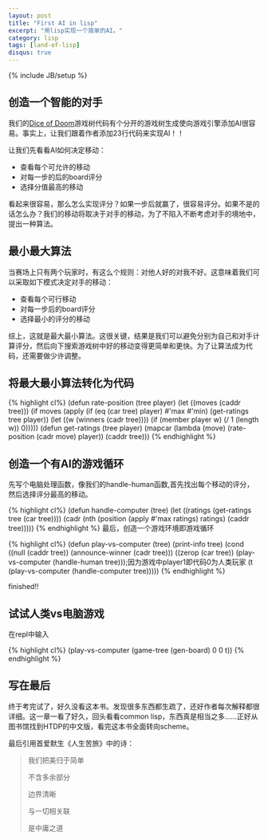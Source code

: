 ```yaml
---
layout: post
title: "First AI in lisp"
excerpt: "用lisp实现一个简单的AI。"
category: lisp
tags: [land-of-lisp]
disqus: true
---
```

{% include JB/setup %}

## 创造一个智能的对手

我们的[Dice of Doom][1]游戏树代码有个分开的游戏树生成使向游戏引擎添加AI很容易。事实上，让我们跟着作者添加23行代码来实现AI！！

让我们先看看AI如何决定移动：

- 查看每个可允许的移动
- 对每一步的后的board评分
- 选择分值最高的移动

看起来很容易，那么怎么实现评分？如果一步后就赢了，很容易评分。如果不是的话怎么办？我们的移动将取决于对手的移动，为了不陷入不断考虑对手的境地中，提出一种算法。

## 最小最大算法

当赛场上只有两个玩家时，有这么个规则：对他人好的对我不好。这意味着我们可以采取如下模式决定对手的移动：

- 查看每个可行移动
- 对每一步后的board评分
- 选择最小的评分的移动

综上，这就是最大最小算法。这很关键，结果是我们可以避免分别为自己和对手计算评分，然后向下搜索游戏树中好的移动变得更简单和更快。为了让算法成为代码，还需要做少许调整。

## 将最大最小算法转化为代码

{% highlight cl%}
(defun rate-position (tree player)
  (let ((moves (caddr tree)))
    (if moves
      (apply (if (eq (car tree) player)
               #'max
               #'min)
             (get-ratings tree player))
      (let ((w (winners (cadr tree))))
        (if (member player w)
          (/ 1 (length w))
          0)))))
(defun get-ratings (tree player)
  (mapcar (lambda (move)
            (rate-position (cadr move) player))
          (caddr tree)))
{% endhighlight %}

## 创造一个有AI的游戏循环

先写个电脑处理函数，像我们的handle-human函数,首先找出每个移动的评分，然后选择评分最高的移动。

{% highlight cl%}
(defun handle-computer (tree)
  (let ((ratings (get-ratings tree (car tree))))
    (cadr (nth (position (apply #'max ratings) ratings) (caddr tree)))))
{% endhighlight %}
最后，创造一个游戏环境即游戏循环

{% highlight cl%}
(defun play-vs-computer (tree)
  (print-info tree)
  (cond ((null (caddr tree)) (announce-winner (cadr tree)))
        ((zerop (car tree)) (play-vs-computer (handle-human tree)));因为游戏中player1即代码0为人类玩家
        (t (play-vs-computer (handle-computer tree)))))
{% endhighlight %}

finished!!

## 试试人类vs电脑游戏

在repl中输入

{% highlight cl%}
(play-vs-computer (game-tree (gen-board) 0 0 t))
{% endhighlight %}


## 写在最后

终于考完试了，好久没看这本书。发现很多东西都生疏了，还好作者每次解释都很详细。这一章一看了好久，回头看看common lisp，东西真是相当之多……正好从图书馆找到HTDP的中文版，看完这本书全面转向scheme。

最后引用首爱默生《人生苦旅》中的诗：

> 我们把美归于简单
> 
> 不含多余部分
> 
> 边界清晰
> 
> 与一切相关联
> 
> 是中庸之道

[1]: /lisp/2012/05/23/dice-of-doom/
